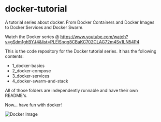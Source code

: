# docker-tutorial

A tutorial series about docker. From Docker Containers and Docker Images to Docker Services and Docker Swarm.

Watch the Docker series @ https://www.youtube.com/watch?v=gSdm1ghBYJ4&list=PLElSnqg8CBaKC702CLAG72m4Sv1LN54P4

This is the code repository for the Docker tutorial series. It has the following contents:

- 1_docker-basics
- 2_docker-compose
- 3_docker-services
- 4_docker-swarm-and-stack

All of those folders are independently runnable and have their own README's.

Now... have fun with docker!

![Docker Image](https://formulahendry.gallerycdn.vsassets.io/extensions/formulahendry/docker-explorer/0.1.6/1508641602703/Microsoft.VisualStudio.Services.Icons.Default)
